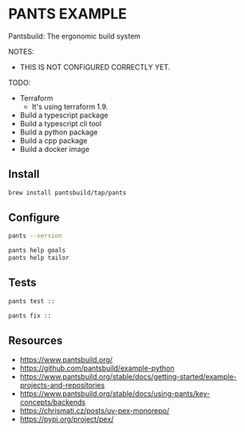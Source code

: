 # PANTS EXAMPLE

Pantsbuild: The ergonomic build system

NOTES:

* THIS IS NOT CONFIGURED CORRECTLY YET.

TODO:

* Terraform
  * It's using terraform 1.9.
* Build a typescript package
* Build a typescript cli tool
* Build a python package
* Build a cpp package
* Build a docker image

## Install

```sh
brew install pantsbuild/tap/pants
```

## Configure

```sh
pants --version

pants help goals
pants help tailor
```

## Tests

```sh
pants test ::  

pants fix ::
```


## Resources

* https://www.pantsbuild.org/
* https://github.com/pantsbuild/example-python
* https://www.pantsbuild.org/stable/docs/getting-started/example-projects-and-repositories
* https://www.pantsbuild.org/stable/docs/using-pants/key-concepts/backends
* https://chrismati.cz/posts/uv-pex-monorepo/
* https://pypi.org/project/pex/